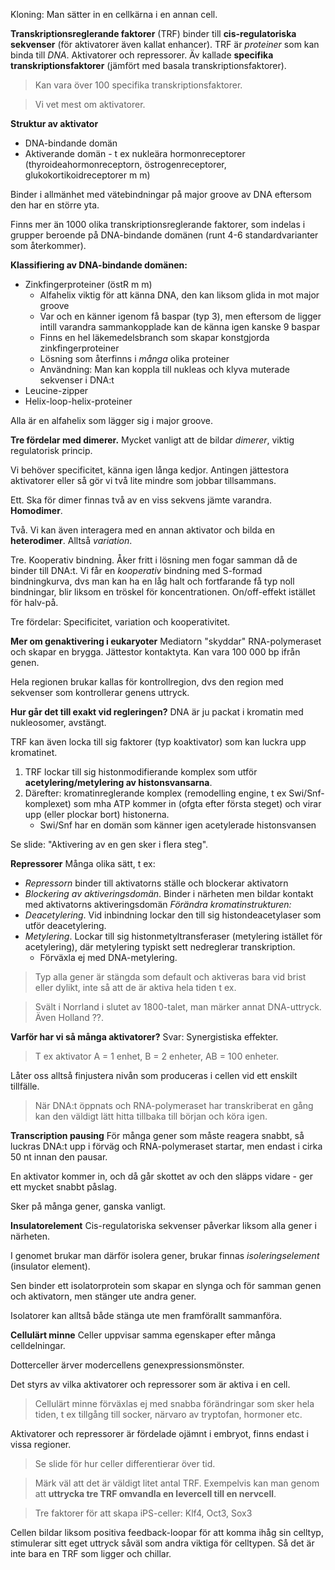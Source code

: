Kloning: Man sätter in en cellkärna i en annan cell.

**Transkriptionsreglerande faktorer** (TRF) binder till **cis-regulatoriska sekvenser** (för aktivatorer även kallat enhancer). TRF är *proteiner* som kan binda till *DNA*. Aktivatorer och repressorer. Äv kallade **specifika transkriptionsfaktorer** (jämfört med basala transkriptionsfaktorer).

> Kan vara över 100 specifika transkriptionsfaktorer.

> Vi vet mest om aktivatorer.

**Struktur av aktivator**
- DNA-bindande domän
- Aktiverande domän - t ex nukleära hormonreceptorer (thyroideahormonreceptorn, östrogenreceptorer, glukokortikoidreceptorer m m)

Binder i allmänhet med vätebindningar på major groove av DNA eftersom den har en större yta.

Finns mer än 1000 olika transkriptionsreglerande faktorer, som indelas i grupper beroende på DNA-bindande domänen (runt 4-6 standardvarianter som återkommer).

**Klassifiering av DNA-bindande domänen:**
- Zinkfingerproteiner (östR m m)
	- Alfahelix viktig för att känna DNA, den kan liksom glida in mot major groove
	- Var och en känner igenom få baspar (typ 3), men eftersom de ligger intill varandra sammankopplade kan de känna igen kanske 9 baspar
	- Finns en hel läkemedelsbranch som skapar konstgjorda zinkfingerproteiner
	- Lösning som återfinns i *många* olika proteiner
	- Användning: Man kan koppla till nukleas och klyva muterade sekvenser i DNA:t
- Leucine-zipper
- Helix-loop-helix-proteiner

Alla är en alfahelix som lägger sig i major groove.


**Tre fördelar med dimerer.**
Mycket vanligt att de bildar *dimerer*, viktig regulatorisk princip.

Vi behöver specificitet, känna igen långa kedjor. Antingen jättestora aktivatorer eller så gör vi två lite mindre som jobbar tillsammans.

Ett. Ska för dimer finnas två av en viss sekvens jämte varandra. **Homodimer**.

Två. Vi kan även interagera med en annan aktivator och bilda en **heterodimer**. Alltså *variation*.

Tre. Kooperativ bindning. Åker fritt i lösning men fogar samman då de binder till DNA:t. Vi får en *kooperativ* bindning med S-formad bindningkurva, dvs man kan ha en låg halt och fortfarande få typ noll bindningar, blir liksom en tröskel för koncentrationen. On/off-effekt istället för halv-på.

Tre fördelar: Specificitet, variation och kooperativitet.

**Mer om genaktivering i eukaryoter**
Mediatorn "skyddar" RNA-polymeraset och skapar en brygga. Jättestor kontaktyta. Kan vara 100 000 bp ifrån genen.

Hela regionen brukar kallas för kontrollregion, dvs den region med sekvenser som kontrollerar genens uttryck.

**Hur går det till exakt vid regleringen?**
DNA är ju packat i kromatin med nukleosomer, avstängt.

TRF kan även locka till sig faktorer (typ koaktivator) som kan luckra upp kromatinet.

1. TRF lockar till sig histonmodifierande komplex som utför **acetylering/metylering av histonsvansarna**.
2. Därefter: kromatinreglerande komplex (remodelling engine, t ex Swi/Snf-komplexet) som mha ATP kommer in (ofgta efter första steget) och virar upp (eller plockar bort) histonerna.
	- Swi/Snf har en domän som känner igen acetylerade histonsvansen

Se slide: "Aktivering av en gen sker i flera steg".

**Repressorer**
Många olika sätt, t ex:

- *Repressorn* binder till aktivatorns ställe och blockerar aktivatorn
- *Blockering av aktiveringsdomän*. Binder i närheten men bildar kontakt med aktivatorns aktiveringsdomän
*Förändra kromatinstrukturen:*
- *Deacetylering*. Vid inbindning lockar den till sig histondeacetylaser som utför deacetylering.
- *Metylering*. Lockar till sig histonmetyltransferaser (metylering istället för acetylering), där metylering typiskt sett nedreglerar transkription.
	- Förväxla ej med DNA-metylering.

> Typ alla gener är stängda som default och aktiveras bara vid brist eller dylikt, inte så att de är aktiva hela tiden t ex.

> Svält i Norrland i slutet av 1800-talet, man märker annat DNA-uttryck. Även Holland ??.

**Varför har vi så många aktivatorer?**
Svar: Synergistiska effekter.

> T ex aktivator A = 1 enhet, B = 2 enheter, AB = 100 enheter.

Låter oss alltså finjustera nivån som produceras i cellen vid ett enskilt tillfälle.


> När DNA:t öppnats och RNA-polymeraset har transkriberat en gång kan den väldigt lätt hitta tillbaka till början och köra igen.

**Transcription pausing**
För många gener som måste reagera snabbt, så luckras DNA:t upp i förväg och RNA-polymeraset startar, men endast i cirka 50 nt innan den pausar.

En aktivator kommer in, och då går skottet av och den släpps vidare - ger ett mycket snabbt påslag.

Sker på många gener, ganska vanligt.


**Insulatorelement**
Cis-regulatoriska sekvenser påverkar liksom alla gener i närheten.

I genomet brukar man därför isolera gener, brukar finnas *isoleringselement* (insulator element).

Sen binder ett isolatorprotein som skapar en slynga och för samman genen och aktivatorn, men stänger ute andra gener.

Isolatorer kan alltså både stänga ute men framförallt sammanföra.


**Cellulärt minne**
Celler uppvisar samma egenskaper efter många celldelningar.

Dotterceller ärver modercellens genexpressionsmönster.

Det styrs av vilka aktivatorer och repressorer som är aktiva i en cell.

> Cellulärt minne förväxlas ej med snabba förändringar som sker hela tiden, t ex tillgång till socker, närvaro av tryptofan, hormoner etc.


Aktivatorer och repressorer är fördelade ojämnt i embryot, finns endast i vissa regioner.

> Se slide för hur celler differentierar över tid.

> Märk väl att det är väldigt litet antal TRF. Exempelvis kan man genom att **uttrycka tre TRF omvandla en levercell till en nervcell**.

> Tre faktorer för att skapa iPS-celler: Klf4, Oct3, Sox3

Cellen bildar liksom positiva feedback-loopar för att komma ihåg sin celltyp, stimulerar sitt eget uttryck såväl som andra viktiga för celltypen. Så det är inte bara en TRF som ligger och chillar.